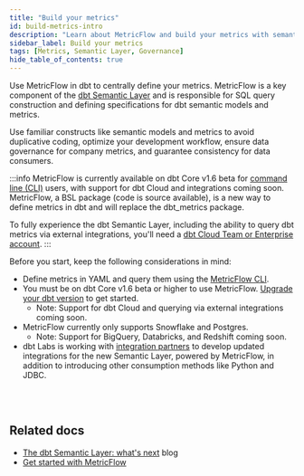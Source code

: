 ```yaml
---
title: "Build your metrics"
id: build-metrics-intro
description: "Learn about MetricFlow and build your metrics with semantic models"
sidebar_label: Build your metrics
tags: [Metrics, Semantic Layer, Governance]
hide_table_of_contents: true
---
```


Use MetricFlow in dbt to centrally define your metrics. MetricFlow is a key component of the [dbt Semantic Layer](/docs/use-dbt-semantic-layer/dbt-semantic-layer) and is responsible for SQL query construction and defining specifications for dbt semantic models and metrics.

Use familiar constructs like semantic models and metrics to avoid duplicative coding, optimize your development workflow, ensure data governance for company metrics, and guarantee consistency for data consumers.

:::info
MetricFlow is currently available on dbt Core v1.6 beta for [command line (CLI)](/docs/core/about-the-cli) users, with support for dbt Cloud and integrations coming soon. MetricFlow, a BSL package (code is source available), is a new way to define metrics in dbt and will replace the dbt_metrics package.

To fully experience the dbt Semantic Layer, including the ability to query dbt metrics via external integrations, you'll need a [dbt Cloud Team or Enterprise account](https://www.getdbt.com/pricing/).
:::

Before you start, keep the following considerations in mind:
- Define metrics in YAML and query them using the [MetricFlow CLI](/docs/build/metricflow-cli).
- You must be on dbt Core v1.6 beta or higher to use MetricFlow. [Upgrade your dbt version](/docs/core/pip-install#change-dbt-core-versions) to get started.
  * Note: Support for dbt Cloud and querying via external integrations coming soon.
- MetricFlow currently only supports Snowflake and Postgres.
  * Note: Support for BigQuery, Databricks, and Redshift coming soon.
- dbt Labs is working with [integration partners](https://www.getdbt.com/product/semantic-layer-integrations) to develop updated integrations for the new Semantic Layer, powered by MetricFlow, in addition to introducing other consumption methods like Python and JDBC. <br /><br />

<div className="grid--4-col">

<Card
    title="About MetricFlow"
    body="Understand MetricFlow's core concepts, key principles, and how to use this powerful tool."
    link="/docs/build/about-metricflow"
    icon="rocket"/>

<Card
    title="Get started with MetricFlow"
    body="Learn how to create a semantic model, a metric, and test and upload your metric using MetricFlow."
    link="/docs/build/sl-getting-started"
    icon="rocket"/>

  <Card
    title="Semantic model"
    body="Use Semantic models as the basis for defining data. They act as nodes in the semantic graph, with entities connecting them."
    link="/docs/build/semantic-models"
    icon="rocket"/>

  <Card
    title="Metrics"
    body="Define metrics through the powerful combination of measures, constraints, or functions, effortlessly organized in either YAML files or separate files."
    link="/docs/build/metrics-overview"
    icon="rocket"/>   

</div> <br />


## Related docs

- [The dbt Semantic Layer: what's next](https://www.getdbt.com/blog/dbt-semantic-layer-whats-next/) blog
- [Get started with MetricFlow](/docs/build/sl-getting-started)


